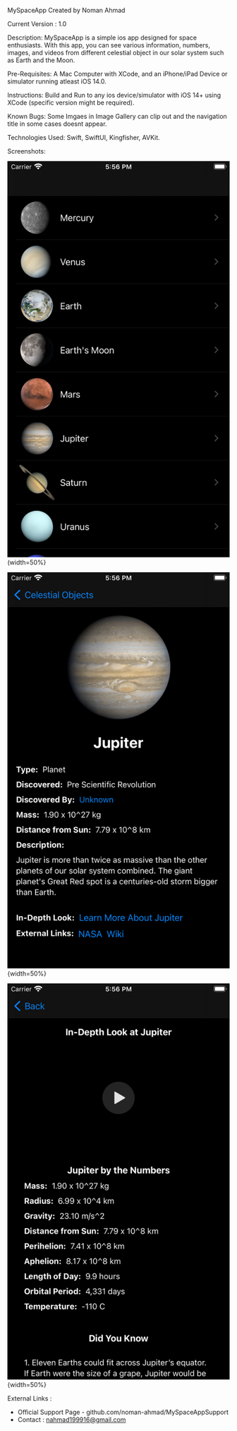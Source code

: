 MySpaceApp
Created by Noman Ahmad

Current Version : 1.0

Description:  MySpaceApp is a simple ios app designed for space enthusiasts.
              With this app, you can see various information, numbers, images,
              and videos from different celestial object in our solar system
              such as Earth and the Moon.
             
Pre-Requisites: A Mac Computer with XCode, and an iPhone/iPad Device or simulator
                running atleast iOS 14.0.
                
             
Instructions: Build and Run to any ios device/simulator with iOS 14+
              using XCode (specific version might be required).

Known Bugs: Some Imgaes in Image Gallery can clip out and the navigation title in some
            cases doesnt appear.
            
Technologies Used: Swift, SwiftUI, Kingfisher, AVKit.

Screenshots: 

![scren1.png](https://github.com/noman-ahmad/MySpaceApp/blob/main/Screenshots/screen1.png?raw=true)(width=50%}

![screen2.png](https://github.com/noman-ahmad/MySpaceApp/blob/main/Screenshots/screen2.png?raw=true){width=50%}

![screen3.png](https://github.com/noman-ahmad/MySpaceApp/blob/main/Screenshots/screen3.png?raw=true){width=50%}

External Links :
  - Official Support Page - github.com/noman-ahmad/MySpaceAppSupport
  - Contact : nahmad199916@gmail.com
